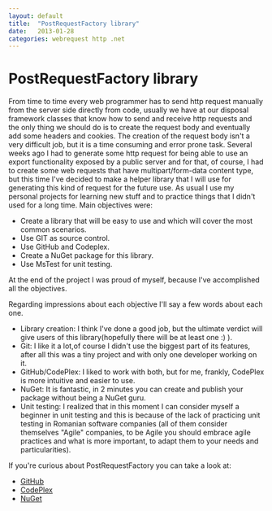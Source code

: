 ```yaml
---
layout: default
title:  "PostRequestFactory library"
date:   2013-01-28
categories: webrequest http .net
---
```


# PostRequestFactory library

From time to time every web programmer has to send http request manually from the server side directly from code, usually we have at our disposal framework classes that know how to send and receive http requests and the only thing we should do is to create the request body and eventually add some headers and cookies. The creation of the request body isn't a very difficult job, but it is a time consuming and error prone task. Several weeks ago I had to generate some http request for being able to use an export functionality exposed by a public server and for that, of course, I had to create some web requests that have multipart/form-data content type, but this time I've decided to make a helper library that I will use for generating this kind of request for the future use. As usual I use my personal projects for learning new stuff and to practice things that I didn't used for a long time. Main objectives were:

 - Create a library that will be easy to use and which will cover the most common scenarios.
 - Use GIT as source control.
 - Use GitHub and Codeplex.
 - Create a NuGet package for this library.
 - Use MsTest for unit testing.

At the end of the project I was proud of myself, because I've accomplished all the objectives. 

Regarding impressions about each objective I'll say a few words about each one.

 - Library creation: I think I've done a good job, but the ultimate verdict will give users of this library(hopefully there will be at least one :) ).
 - Git: I like it a lot,of course I didn't use the biggest part of its features, after all this was a tiny project and with only one developer working on it.
 - GitHub/CodePlex: I liked to work with both, but for me, frankly, CodePlex is more intuitive and easier to use.
 - NuGet: It is fantastic, in 2 minutes you can create and publish your package without being a NuGet guru.
 - Unit testing: I realized that in this moment I can consider myself a beginner in unit testing and this is because of the lack of practicing unit testing in Romanian software companies (all of them consider themselves "Agile" companies, to be Agile you should embrace agile practices and what is more important, to adapt them to your needs and particularities).

If you're curious about PostRequestFactory you can take a look at:

 - [GitHub](https://github.com/ion-sapoval/PostRequestFactory)
 - [CodePlex](https://postrequestfactory.codeplex.com/)
 - [NuGet](http://nuget.org/packages/PostRequestFactory/)

 
<script>
var disqus_config = function () {
this.page.url = postrequestfactory;  // Replace PAGE_URL with your page's canonical URL variable
this.page.identifier = postrequestfactory; // Replace PAGE_IDENTIFIER with your page's unique identifier variable
};
</script>
